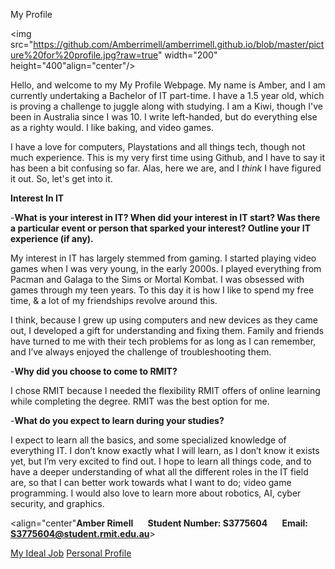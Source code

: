 My Profile

<img src="https://github.com/Amberrimell/amberrimell.github.io/blob/master/picture%20for%20profile.jpg?raw=true" width="200" height="400"align="center"/>

Hello, and welcome to my My Profile Webpage. My name is Amber, and I am currently undertaking a Bachelor of IT part-time. I have a 1.5 year old, which is proving a challenge to juggle along with studying. I am a Kiwi, though I've been in Australia since I was 10. I write left-handed, but do everything else as a righty would. I like baking, and video games.

I have a love for computers, Playstations and all things tech, though not much experience. This is my very first time using Github, and I have to say it has been a bit confusing so far. Alas, here we are, and I _think_ I have figured it out. So, let's get into it.

**Interest In IT**

-**What is your interest in IT? When did your interest in IT start? Was there a particular event or person that sparked your interest? Outline your IT experience (if any).**

My interest in IT has largely stemmed from gaming. I started playing video games when I was very young, in the early 2000s. I played everything from Pacman and Galaga to the Sims or Mortal Kombat. I was obsessed with games through my teen years. To this day it is how I like to spend my free time, & a lot of my friendships revolve around this.

I think, because I grew up using computers and new devices as they came out, I developed a gift for understanding and fixing them. Family and friends have turned to me with their tech problems for as long as I can remember, and I’ve always enjoyed the challenge of troubleshooting them.

-**Why did you choose to come to RMIT?**

I chose RMIT because I needed the flexibility RMIT offers of online learning while completing the degree. RMIT was the best option for me.

-**What do you expect to learn during your studies?**

I expect to learn all the basics, and some specialized knowledge of everything IT. I don’t know exactly what I will learn, as I don’t know it exists yet, but I’m very excited to find out. I hope to learn all things code, and to have a deeper understanding of what all the different roles in the IT field are, so that I can better work towards what I want to do; video game programming. I would also love to learn more about robotics, AI, cyber security, and graphics.

<align="center"**Amber Rimell&nbsp;&nbsp;&nbsp;&nbsp;&nbsp;&nbsp;&nbsp;Student Number: S3775604&nbsp;&nbsp;&nbsp;&nbsp;&nbsp;&nbsp;&nbsp;Email: S3775604@student.rmit.edu.au**>

[My Ideal Job](https://amberrimell.github.io/introtoitassessment/myidealjob) [Personal Profile](https://amberrimell.github.io/introtoitassessment/personalprofile)
